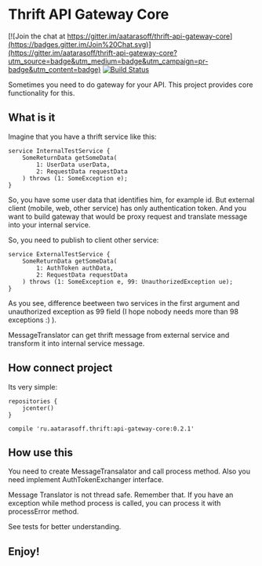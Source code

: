 # Thrift API Gateway Core

[![Join the chat at https://gitter.im/aatarasoff/thrift-api-gateway-core](https://badges.gitter.im/Join%20Chat.svg)](https://gitter.im/aatarasoff/thrift-api-gateway-core?utm_source=badge&utm_medium=badge&utm_campaign=pr-badge&utm_content=badge) [![Build Status](https://travis-ci.org/aatarasoff/thrift-api-gateway-core.svg?branch=master)](https://travis-ci.org/aatarasoff/thrift-api-gateway-core)

Sometimes you need to do gateway for your API.
This project provides core functionality for this.

## What is it

Imagine that you have a thrift service like this:

```
service InternalTestService {
    SomeReturnData getSomeData(
        1: UserData userData,
        2: RequestData requestData
    ) throws (1: SomeException e);
}
```

So, you have some user data that identifies him, for example id.
But external client (mobile, web, other service) has only authentication token.
And you want to build gateway that would be proxy request and translate message into your internal service.

So, you need to publish to client other service: 

```
service ExternalTestService {
    SomeReturnData getSomeData(
        1: AuthToken authData,
        2: RequestData requestData
    ) throws (1: SomeException e, 99: UnauthorizedException ue);
}
```

As you see, difference beetween two services in the first argument and unauthorized exception as 99 field (I hope nobody needs more than 98 exceptions :) ).

MessageTranslator can get thrift message from external service and transform it into internal service message.

## How connect project

Its very simple:

```
repositories {
    jcenter()
}
```

```
compile 'ru.aatarasoff.thrift:api-gateway-core:0.2.1'
```

## How use this

You need to create MessageTransalator and call process method. 
Also you need implement AuthTokenExchanger interface.

Message Translator is not thread safe. Remember that.
If you have an exception while method process is called, you can process it with processError method.

See tests for better understanding.

## Enjoy!